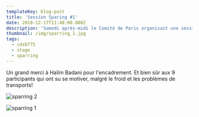 ```yaml
---
templateKey: blog-post
title: 'Session Sparing #1'
date: 2018-12-17T11:48:00.000Z
description: 'Samedi après-midi le Comité de Paris organisait une session sparring assaut.'
thumbnail: /img/sparring_1.jpg
tags:
  - cdsbf75
  - stage
  - sparring
---
```

Un grand merci à Halim Badani pour l'encadrement. Et bien sûr aux 9 participants qui ont su se motiver, malgré le froid et les problèmes de transports!

![sparring 2](/img/sparring_2.jpg)

![sparring 1](/img/sparring_1.jpg)

